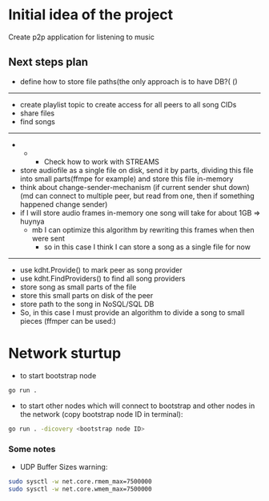 # Initial idea of the project
Create p2p application for listening to music

## Next steps plan
- define how to store file paths(the only approach is to have DB?( ()
---------------------------------------------------------------------------------------
- create playlist topic to create access for all peers to all song CIDs
- share files
- find songs
---------------------------------------------------------------------------------------
- - - Check how to work with STREAMS
- store audiofile as a single file on disk, send it by parts, dividing this file into small parts(ffmpe for example)
  and store this file in-memory
- think about change-sender-mechanism (if current sender shut down) (md can connect to multiple peer, but read from one,
  then if something happened change sender) 
- if I will store audio frames in-memory one song will take for about 1GB => huynya
    - mb I can optimize this algorithm by rewriting this frames when then were sent
        - so in this case I think I can store a song as a single file for now
---------------------------------------------------------------------------------------
- use kdht.Provide() to mark peer as song provider
- use kdht.FindProviders() to find all song providers
- store song as small parts of the file
- store this small parts on disk of the peer
- store path to the song in NoSQL/SQL DB
- So, in this case I must provide an algorithm to divide a song to small pieces (ffmper can be used:)

# Network sturtup
- to start bootstrap node
```bash
go run .
```

- to start other nodes which will connect to bootstrap and other nodes in the network (copy bootstrap node ID in terminal):
```bash
go run . -dicovery <bootstrap node ID>
```



### Some notes
- UDP Buffer Sizes warning:
```bash
sudo sysctl -w net.core.rmem_max=7500000
sudo sysctl -w net.core.wmem_max=7500000
```